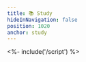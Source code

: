 ```yaml
---
title: 📚 Study
hideInNavigation: false
position: 1020
anchor: study
---
```


<%- include('/script') %>
